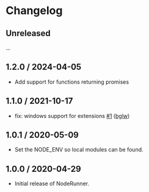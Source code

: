 # Changelog

## Unreleased

...

## 1.2.0 / 2024-04-05

- Add support for functions returning promises

## 1.1.0 / 2021-10-17

- fix: windows support for extensions [#1](https://github.com/bridgetownrb/node-runner/pull/1) ([bglw](https://github.com/bglw))

## 1.0.1 / 2020-05-09

- Set the NODE_ENV so local modules can be found.

## 1.0.0 / 2020-04-29

- Initial release of NodeRunner.
